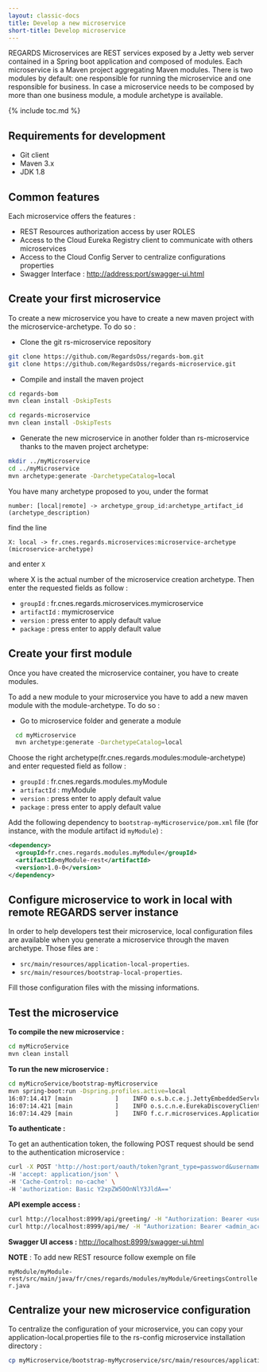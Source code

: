 ```yaml
---
layout: classic-docs
title: Develop a new microservice
short-title: Develop microservice
---
```


REGARDS Microservices are REST services exposed by a Jetty web server contained in a Spring boot application and composed of modules. Each microservice is a Maven project aggregating Maven modules. There is two modules by default: one responsible for running the microservice and one responsible for business. In case a microservice needs to be composed by more than one business module, a module archetype is available.

{% include toc.md %}

## Requirements for development

- Git client
- Maven 3.x
- JDK 1.8

## Common features

Each microservice offers the features :

- REST Resources authorization access by user ROLES
- Access to the Cloud Eureka Registry client to communicate with others microservices
- Access to the Cloud Config Server to centralize configurations properties
- Swagger Interface : <http://address:port/swagger-ui.html>

## Create your first microservice

To create a new microservice you have to create a new maven project with the microservice-archetype. To do so :

- Clone the git rs-microservice repository<br>

```bash
git clone https://github.com/RegardsOss/regards-bom.git
git clone https://github.com/RegardsOss/regards-microservice.git
```

- Compile and install the maven project<br>

```bash
cd regards-bom
mvn clean install -DskipTests

cd regards-microservice
mvn clean install -DskipTests
```

- Generate the new microservice in another folder than rs-microservice thanks to the maven project archetype:

```bash
mkdir ../myMicroservice
cd ../myMicroservice
mvn archetype:generate -DarchetypeCatalog=local
```

You have many archetype proposed to you, under the format

`number: [local|remote] -> archetype_group_id:archetype_artifact_id (archetype_description)`

find the line

`X: local -> fr.cnes.regards.microservices:microservice-archetype (microservice-archetype)`

and enter `X`

where X is the actual number of the microservice creation archetype. Then enter the requested fields as follow :

- `groupId` : fr.cnes.regards.microservices.mymicroservice
- `artifactId` : mymicroservice
- `version` : press enter to apply default value
- `package` : press enter to apply default value

## Create your first module

Once you have created the microservice container, you have to create modules.

To add a new module to your microservice you have to add a new maven module with the module-archetype. To do so :

- Go to microservice folder and generate a module

```bash
  cd myMicroservice
  mvn archetype:generate -DarchetypeCatalog=local
```

Choose the right archetype(fr.cnes.regards.modules:module-archetype) and enter requested field as follow :

- `groupId` : fr.cnes.regards.modules.myModule
- `artifactId` : myModule
- `version` : press enter to apply default value
- `package` : press enter to apply default value

Add the following dependency to `bootstrap-myMicroservice/pom.xml` file (for instance, with the module artifact id `myModule`) :
```xml
<dependency>
  <groupId>fr.cnes.regards.modules.myModule</groupId>
  <artifactId>myModule-rest</artifactId>
  <version>1.0-0</version>
</dependency>
```

## Configure microservice to work in local with remote REGARDS server instance

In order to help developers test their microservice, local configuration files are available when you generate a microservice through the maven archetype. Those files are :
 * `src/main/resources/application-local-properties`.
 * `src/main/resources/bootstrap-local-properties`.
   
Fill those configuration files with the missing informations.



## Test the microservice

**To compile the new microservice :**

```bash
cd myMicroService
mvn clean install
```

**To run the new microservice :**

```bash
cd myMicroService/bootstrap-myMicroservice
mvn spring-boot:run -Dspring.profiles.active=local
16:07:14.417 [main            ]    INFO o.s.b.c.e.j.JettyEmbeddedServletContainer - Jetty started on port(s) 8999 (http/1.1)
16:07:14.421 [main            ]    INFO o.s.c.n.e.EurekaDiscoveryClientConfiguration - Updating port to 8999
16:07:14.429 [main            ]    INFO f.c.r.microservices.Application - Started Application in 16.691 seconds (JVM running for 23.349)

```

**To authenticate :**

To get an authentication token, the following POST request should be send to the authentication microservice :
```bash
curl -X POST 'http://host:port/oauth/token?grant_type=password&username=regards-admin@c-s.fr&password=root_admin&scope=project1' \
-H 'accept: application/json' \
-H 'Cache-Control: no-cache' \
-H 'authorization: Basic Y2xpZW50OnNlY3JldA=='
```

**API exemple access :**

```bash
curl http://localhost:8999/api/greeting/ -H "Authorization: Bearer <user_acces_token>"
curl http://localhost:8999/api/me/ -H "Authorization: Bearer <admin_acces_token>"
```

**Swagger UI access :** <http://localhost:8999/swagger-ui.html>

**NOTE** : To add new REST resource follow exemple on file

 `myModule/myModule-rest/src/main/java/fr/cnes/regards/modules/myModule/GreetingsController.java`

 ## Centralize your new microservice configuration

 To centralize the configuration of your microservice, you can copy your application-local.properties file to the rs-config microservice installation directory :  
 ```bash
 cp myMicroservice/bootstrap-myMycroservice/src/main/resources/application-local.properties rs-config/config/regards/myMicroservice.properties
 ```
